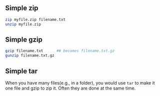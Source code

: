 ## Simple zip

```bash
zip myfile.zip filename.txt
unzip myfile.zip
```

## Simple gzip
```bash
gzip filename.txt      ## becomes filename.txt.gz
gunzip filename.txt.gz
```
## Simple tar
When you have many files(e.g., in a folder), you would use `tar` to make it one file and gzip to zip it. Often they are done at the same time. 
